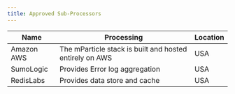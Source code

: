 ```yaml
---
title: Approved Sub-Processors
---
```


| Name | Processing | Location |
| ---- | ---------- | -------- |
| Amazon AWS | The mParticle stack is built and hosted entirely on AWS | USA |
| SumoLogic | Provides Error log aggregation | USA |
| RedisLabs | Provides data store and cache | USA |
